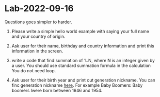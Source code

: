 # Lab-2022-09-16

Questions goes simpler to harder.

1. Please write a simple hello world example with saying your full name and your country of origin.

2. Ask user for their name, birthday and country information and print this information in the screen.

3. write a code that find summation of 1..N, where N is an integer given by a user.
You should use standard summation formula in the calculation
You do not need loop.


4. Ask user for their birth year and print out generation nickname.
You can finc generation nickname [here](https://www.beresfordresearch.com/age-range-by-generation/). For example Baby Boomers: Baby boomers  Iwere born between 1946 and 1954.


